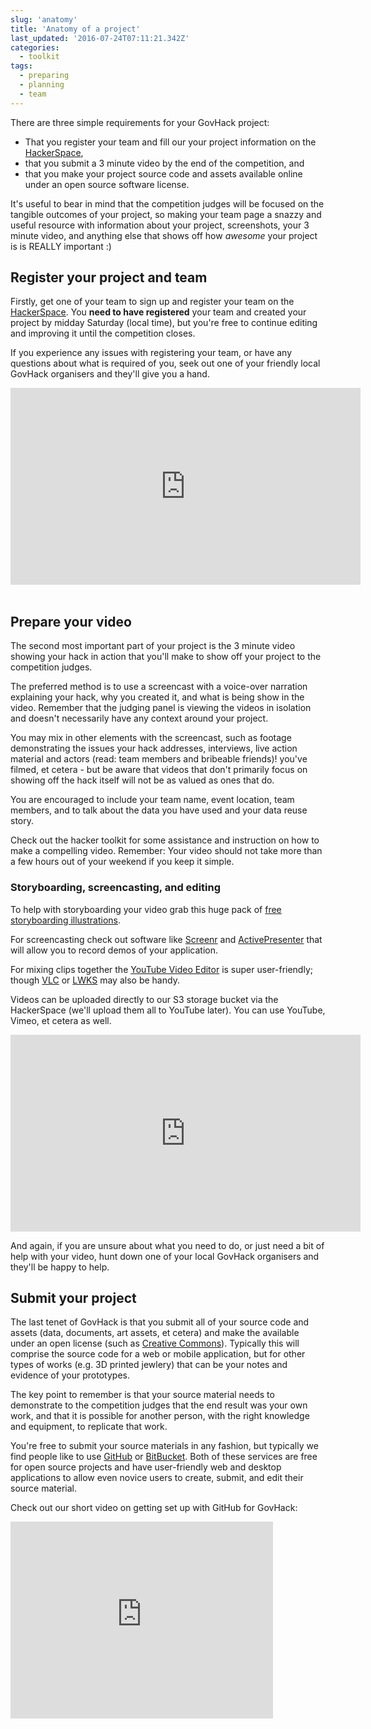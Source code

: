 ```yaml
---
slug: 'anatomy'
title: 'Anatomy of a project'
last_updated: '2016-07-24T07:11:21.342Z'
categories: 
  - toolkit
tags:
  - preparing
  - planning
  - team
---
```


There are three simple requirements for your GovHack project:

* That you register your team and fill our your project information on the [HackerSpace](https://2016.hackerspace.govhack.org/),
* that you submit a 3 minute video by the end of the competition, and
* that you make your project source code and assets available online under an open source software license.

It's useful to bear in mind that the competition judges will be focused on the tangible outcomes of your project, so making your team page a snazzy and useful resource with information about your project, screenshots, your 3 minute video, and anything else that shows off how *awesome* your project is is REALLY important :)


## Register your project and team

Firstly, get one of your team to sign up and register your team on the [HackerSpace](https://2016.hackerspace.govhack.org). You **need to have registered** your team and created your project by midday Saturday (local time), but you're free to continue editing and improving it until the competition closes.

If you experience any issues with registering your team, or have any questions about what is required of you, seek out one of your friendly local GovHack organisers and they'll give you a hand.

<iframe width="560" height="315" src="https://www.youtube.com/embed/SnBsC06EF44" frameborder="0" allowfullscreen></iframe>
<br><br>

## Prepare your video

The second most important part of your project is the 3 minute video showing your hack in action that you'll make to show off your project to the competition judges.

The preferred method is to use a screencast with a voice-over narration explaining your hack, why you created it, and what is being show in the video. Remember that the judging panel is viewing the videos in isolation and doesn't necessarily have any context around your project.

You may mix in other elements with the screencast, such as footage demonstrating the issues your hack addresses, interviews, live action material and actors (read: team members and bribeable friends)! you've filmed, et cetera - but be aware that videos that don't primarily focus on showing off the hack itself will not be as valued as ones that do.

You are encouraged to include your team name, event location, team members, and to talk about the data you have used and your data reuse story.

Check out the hacker toolkit for some assistance and instruction on how to make a compelling video. Remember: Your video should not take more than a few hours out of your weekend if you keep it simple.

### Storyboarding, screencasting, and editing

To help with storyboarding your video grab this huge pack of [free storyboarding illustrations](https://dribbble.com/shots/1083617-430-FREE-storyboard-illustrations).

For screencasting check out software like [Screenr](http://www.screenr.com/) and [ActivePresenter](http://atomisystems.com/activepresenter/free-edition/) that will allow you to record demos of your application.

For mixing clips together the [YouTube Video Editor](https://www.youtube.com/editor) is super user-friendly; though [VLC](http://www.videolan.org/vlmc) or [LWKS](http://www.lwks.com/) may also be handy.

Videos can be uploaded directly to our S3 storage bucket via the HackerSpace (we'll upload them all to YouTube later). You can use YouTube, Vimeo, et cetera as well.

<iframe width="560" height="315" src="https://www.youtube.com/embed/K-GiOtHN4FY" frameborder="0" allowfullscreen></iframe>

And again, if you are unsure about what you need to do, or just need a bit of help with your video, hunt down one of your local GovHack organisers and they'll be happy to help.


## Submit your project

The last tenet of GovHack is that you submit all of your source code and assets (data, documents, art assets, et cetera) and make the available under an open license (such as [Creative Commons](http://creativecommons.org.au/)). Typically this will comprise the source code for a web or mobile application, but for other types of works (e.g. 3D printed jewlery) that can be your notes and evidence of your prototypes.

The key point to remember is that your source material needs to demonstrate to the competition judges that the end result was your own work, and that it is possible for another person, with the right knowledge and equipment, to replicate that work.

You're free to submit your source materials in any fashion, but typically we find people like to use [GitHub](https://github.com/) or [BitBucket](https://bitbucket.org/). Both of these services are free for open source projects and have user-friendly web and desktop applications to allow even novice users to create, submit, and edit their source material.

Check out our short video on getting set up with GitHub for GovHack:

<iframe width="420" height="315" src="https://www.youtube.com/embed/gQsC-msLW2E" frameborder="0" allowfullscreen></iframe>
<br><br>
